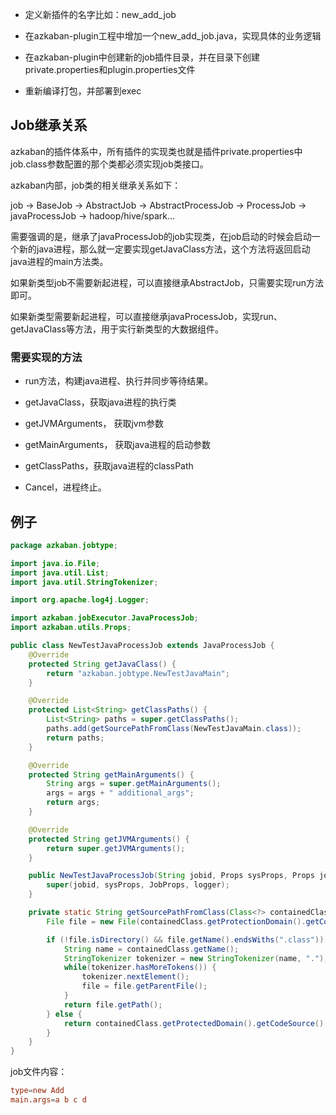 - 定义新插件的名字比如：new_add_job

- 在azkaban-plugin工程中增加一个new_add_job.java，实现具体的业务逻辑

- 在azkaban-plugin中创建新的job插件目录，并在目录下创建private.properties和plugin.properties文件

- 重新编译打包，并部署到exec

## Job继承关系

azkaban的插件体系中，所有插件的实现类也就是插件private.properties中job.class参数配置的那个类都必须实现job类接口。

azkaban内部，job类的相关继承关系如下：

job -> BaseJob -> AbstractJob -> AbstractProcessJob -> ProcessJob -> javaProcessJob -> hadoop/hive/spark...

需要强调的是，继承了javaProcessJob的job实现类，在job启动的时候会启动一个新的java进程，那么就一定要实现getJavaClass方法，这个方法将返回启动java进程的main方法类。

如果新类型job不需要新起进程，可以直接继承AbstractJob，只需要实现run方法即可。

如果新类型需要新起进程，可以直接继承javaProcessJob，实现run、getJavaClass等方法，用于实行新类型的大数据组件。

### 需要实现的方法

- run方法，构建java进程、执行并同步等待结果。

- getJavaClass，获取java进程的执行类

- getJVMArguments， 获取jvm参数

- getMainArguments， 获取java进程的启动参数

- getClassPaths，获取java进程的classPath

- Cancel，进程终止。


## 例子

```java
package azkaban.jobtype;

import java.io.File;
import java.util.List;
import java.util.StringTokenizer;

import org.apache.log4j.Logger;

import azkaban.jobExecutor.JavaProcessJob;
import azkaban.utils.Props;

public class NewTestJavaProcessJob extends JavaProcessJob {
    @Override
    protected String getJavaClass() {
        return "azkaban.jobtype.NewTestJavaMain";
    }

    @Override
    protected List<String> getClassPaths() {
        List<String> paths = super.getClassPaths();
        paths.add(getSourcePathFromClass(NewTestJavaMain.class));
        return paths;
    }

    @Override
    protected String getMainArguments() {
        String args = super.getMainArguments();
        args = args + " additional_args";
        return args; 
    }

    @Override
    protected String getJVMArguments() {
        return super.getJVMArguments();
    }

    public NewTestJavaProcessJob(String jobid, Props sysProps, Props jobProps, Logger logger) {
        super(jobid, sysProps, JobProps, logger);
    }

    private static String getSourcePathFromClass(Class<?> containedClass) {
        File file = new File(containedClass.getProtectionDomain().getCodeSource().getLocation().getPath());

        if (!file.isDirectory() && file.getName().endsWiths(".class")) {
            String name = containedClass.getName();
            StringTokenizer tokenizer = new StringTokenizer(name, ".");
            while(tokenizer.hasMoreTokens()) {
                tokenizer.nextElement();
                file = file.getParentFile();
            }
            return file.getPath();
        } else {
            return containedClass.getProtectedDomain().getCodeSource().getLocation().getPath();
        }
    }
}
```

job文件内容：

```conf
type=new Add
main.args=a b c d
```